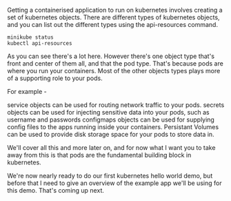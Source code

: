 Getting a containerised application to run on kubernetes involves creating a set of kubernetes objects. There are different types of kubernetes objects, and you can list out the different types using the api-resources command.

```
minikube status
kubectl api-resources
```

As you can see there's a lot here. However there's one object type that's front and center of them all, and that the pod type. That's because pods are where you run your containers. Most of the other objects types plays more of a supporting role to your pods.

For example -

service objects can be used for routing network traffic to your pods.
secrets objects can be used for injecting sensitive data into your pods, such as username and passwords
configmaps objects can be used for supplying config files to the apps running inside your containers.
Persistant Volumes can be used to provide disk storage space for your pods to store data in.



We'll cover all this and more later on, and for now what I want you to take away from this is that pods are the fundamental building block in kubernetes.

We're now nearly ready to do our first kubernetes hello world demo, but before that I need to give an overview of the example app we'll be using for this demo. That's coming up next.